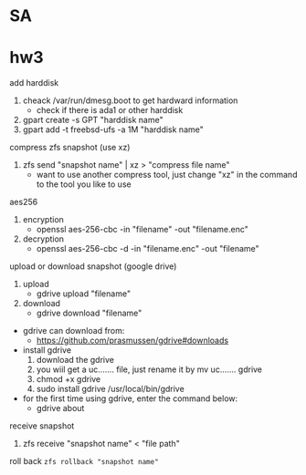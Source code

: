 # SA

# hw3

add harddisk

1.	cheack /var/run/dmesg.boot to get hardward information
	+	check if there is ada1 or other harddisk
2.	gpart create -s GPT "harddisk name"
3.	gpart add -t freebsd-ufs -a 1M "harddisk name"

compress zfs snapshot (use xz)

1.	zfs send "snapshot name" | xz > "compress file name"
	-	want to use another compress tool, just change "xz" in the command to the tool you like to use

aes256

1.	encryption
	-	openssl aes-256-cbc -in "filename" -out "filename.enc"
2.	decryption
	-	openssl aes-256-cbc -d -in "filename.enc" -out "filename"

upload or download snapshot (google drive)

1.	upload
	-	gdrive upload "filename"
2.	download
	-	gdrive download "filename"
+	gdrive can download from:
	-	https://github.com/prasmussen/gdrive#downloads
+	install gdrive 
	1.	download the gdrive
	2.	you wiil get a uc....... file, just rename it by mv uc....... gdrive
	3.	chmod +x gdrive
	4.	sudo install gdrive /usr/local/bin/gdrive
+	for the first time using gdrive, enter the command below:
	-	gdrive about

receive snapshot

1.	zfs receive "snapshot name" < "file path"

roll back
`zfs rollback "snapshot name"`

